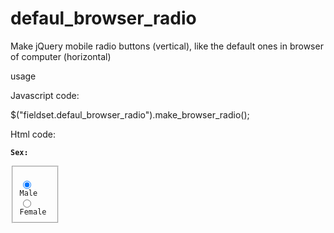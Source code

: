 defaul_browser_radio
====================

Make jQuery mobile radio buttons (vertical),  like the default ones in browser of computer (horizontal)

usage 

Javascript code:

$("fieldset.defaul_browser_radio").make_browser_radio();

Html code:
                    <code>                    
                    <b>Sex:</b>&nbsp;
                    <fieldset class='defaul_browser_radio' style='float:left' >
                     <input type="radio" name="gender" id="radiogender1" value="1" checked="checked">
                     <label for="radiogender1">Male</label>
                     <input type="radio" name="gender" id="radiogender2" value="2">
                     <label for="radiogender2">Female</label>
                     </fieldset>
                     </code>

